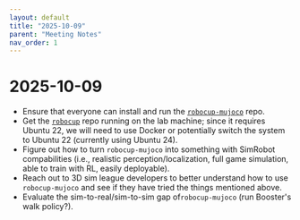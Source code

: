 ```yaml
---
layout: default
title: "2025-10-09"
parent: "Meeting Notes"
nav_order: 1
---
```


# 2025-10-09

- Ensure that everyone can install and run the [`robocup-mujoco`](https://github.com/wistex-united/robocup-mujoco) repo.
- Get the [`robocup`](https://github.com/wistex-united/robocup) repo running on the lab machine; since it requires Ubuntu 22, we will need to use Docker or potentially switch the system to Ubuntu 22 (currently using Ubuntu 24).
- Figure out how to turn `robocup-mujoco` into something with SimRobot compabilities (i.e., realistic perception/localization, full game simulation, able to train with RL, easily deployable).
- Reach out to 3D sim league developers to better understand how to use `robocup-mujoco` and see if they have tried the things mentioned above.
- Evaluate the sim-to-real/sim-to-sim gap of`robocup-mujoco` (run Booster's walk policy?).